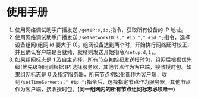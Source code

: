 # 使用手册

1. 使用网络调试助手广播发送 `/getIP:s,ip;`指令，获取所有设备的 IP 地址。
2. 使用网络调试助手广播发送 `/setNetworkID:s," #ip "," #id ";`指令，选择设备组网(组网 id 要大于 0)。组网设备达到两个时，开始执行网络延时校正，并且确认客户端是否就绪，就绪则发送开始指令`/setup:d,1;`。
3. 如果组网标志是 1 及自主选择，所有节点初始都发送授时包，组网后根据优先级(优先级相同则根据 IP)选择服务器，其他节点作为客户端，接收授时包。如果组网标志是 0 及指定服务器，所有节点初始化都作为客户端，收到`/setTimeServer:s," #ip ";`指令后，选择指定节点作为服务器，其他节点作为客户端，接收授时包。**(同一组网内的所有节点组网标志必须唯一)**
